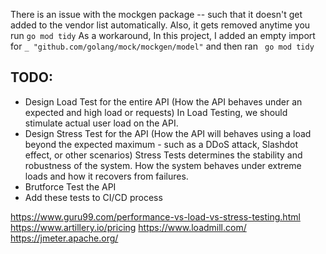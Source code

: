 


There is an issue with the mockgen package -- such that it doesn't get added to the vendor list automatically.
Also, it gets removed anytime you run ``` go mod tidy ```
As a workaround, In this project, I added an empty import for ``` _ "github.com/golang/mock/mockgen/model" ``` and then ran ``` go mod tidy```


## TODO:
- Design Load Test for the entire API (How the API behaves under an expected and high load or requests)
    In Load Testing, we should stimulate actual user load on the API.
- Design Stress Test for the API (How the API will behaves using a load beyond the expected maximum - such as a DDoS attack, Slashdot effect, or other scenarios)
    Stress Tests determines the stability and robustness of the system. How the system behaves under extreme loads and how it recovers from failures.
- Brutforce Test the API
- Add these tests to CI/CD process

https://www.guru99.com/performance-vs-load-vs-stress-testing.html
https://www.artillery.io/pricing
https://www.loadmill.com/
https://jmeter.apache.org/